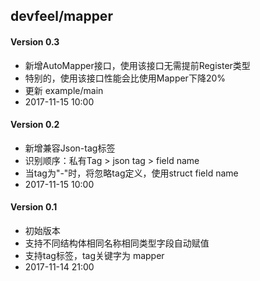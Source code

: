 ## devfeel/mapper

#### Version 0.3
* 新增AutoMapper接口，使用该接口无需提前Register类型
* 特别的，使用该接口性能会比使用Mapper下降20%
* 更新 example/main
* 2017-11-15 10:00

#### Version 0.2
* 新增兼容Json-tag标签
* 识别顺序：私有Tag > json tag > field name
* 当tag为"-"时，将忽略tag定义，使用struct field name
* 2017-11-15 10:00

#### Version 0.1
* 初始版本
* 支持不同结构体相同名称相同类型字段自动赋值
* 支持tag标签，tag关键字为 mapper
* 2017-11-14 21:00